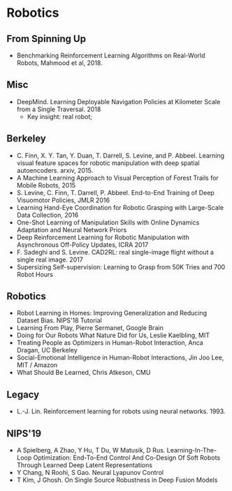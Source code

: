 # Robotics

## From Spinning Up
- Benchmarking Reinforcement Learning Algorithms on Real-World Robots, Mahmood et al, 2018.

## Misc
- DeepMind. Learning Deployable Navigation Policies at Kilometer Scale from a Single Traversal. 2018
	- Key insight: real robot;

## Berkeley
- C. Finn, X. Y. Tan, Y. Duan, T. Darrell, S. Levine, and P. Abbeel. Learning visual feature spaces for robotic manipulation with deep spatial autoencoders. arxiv, 2015.
- A Machine Learning Approach to Visual Perception of Forest Trails for Mobile Robots, 2015
- S. Levine, C. Finn, T. Darrell, P. Abbeel. End-to-End Training of Deep Visuomotor Policies, JMLR 2016
- Learning Hand-Eye Coordination for Robotic Grasping with Large-Scale Data Collection, 2016
- One-Shot Learning of Manipulation Skills with Online Dynamics Adaptation and Neural Network Priors
- Deep Reinforcement Learning for Robotic Manipulation with Asynchronous Off-Policy Updates, ICRA 2017
- F. Sadeghi and S. Levine. CAD2RL: real single-image flight without a single real image. 2017
- Supersizing Self-supervision: Learning to Grasp from 50K Tries and 700 Robot Hours

## Robotics
- Robot Learning in Homes: Improving Generalization and Reducing Dataset Bias. NIPS'18 Tutorial
- Learning From Play, Pierre Sermanet, Google Brain
- Doing for Our Robots What Nature Did for Us, Leslie Kaelbling, MIT
- Treating People as Optimizers in Human-Robot Interaction, Anca Dragan, UC Berkeley
- Social-Emotional Intelligence in Human-Robot Interactions, Jin Joo Lee, MIT / Amazon
- What Should Be Learned, Chris Atkeson, CMU

## Legacy
- L.-J. Lin. Reinforcement learning for robots using neural networks. 1993.

## NIPS'19
- A Spielberg, A Zhao, Y Hu, T Du, W Matusik, D Rus. Learning-In-The-Loop Optimization: End-To-End Control And Co-Design Of Soft Robots Through Learned Deep Latent Representations
- Y Chang, N Roohi, S Gao. Neural Lyapunov Control
- T Kim, J Ghosh. On Single Source Robustness in Deep Fusion Models
